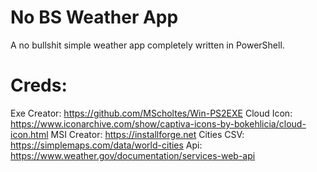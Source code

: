 # No BS Weather App
 A no bullshit simple weather app completely written in PowerShell.




# Creds:
Exe Creator: https://github.com/MScholtes/Win-PS2EXE
Cloud Icon: https://www.iconarchive.com/show/captiva-icons-by-bokehlicia/cloud-icon.html
MSI Creator: https://installforge.net
Cities CSV: https://simplemaps.com/data/world-cities
Api: https://www.weather.gov/documentation/services-web-api
